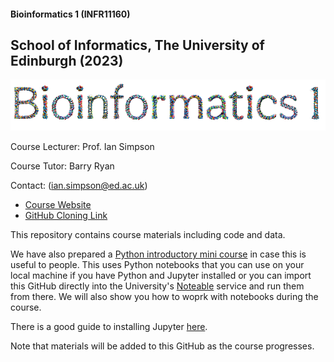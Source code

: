 #### Bioinformatics 1 (INFR11160)
## School of Informatics, The University of Edinburgh (2023)

![image](resources/bio1_header.png)

Course Lecturer: Prof. Ian Simpson

Course Tutor: Barry Ryan

Contact: ([ian.simpson@ed.ac.uk](mailto:ian.simpson@ed.ac.uk))

- [Course Website](https://opencourse.inf.ed.ac.uk/bio1/)
- [GitHub Cloning Link](https://github.com/tisimpson/bioinformatics1.git)

This repository contains course materials including code and data.

We have also prepared a [Python introductory mini course](https://github.com/tisimpson/bioinformatics1/tree/main/python_basics) in case this is useful to people. This uses Python notebooks that you can use on your local machine if you have Python and Jupyter installed or you can import this GitHub directly into the University's [Noteable](https://noteable.edina.ac.uk/launch) service and run them from there. We will also show you how to woprk with notebooks during the course.

There is a good guide to installing Jupyter [here](https://jupyter.org/install).

Note that materials will be added to this GitHub as the course progresses.
